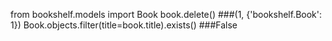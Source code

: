 from bookshelf.models import Book
book.delete()
###(1, {'bookshelf.Book': 1})
Book.objects.filter(title=book.title).exists()
###False
